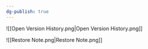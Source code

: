 ```yaml
---
dg-publish: true
---
```


![[Open Version History.png|Open Version History.png]]

![[Restore Note.png|Restore Note.png]]